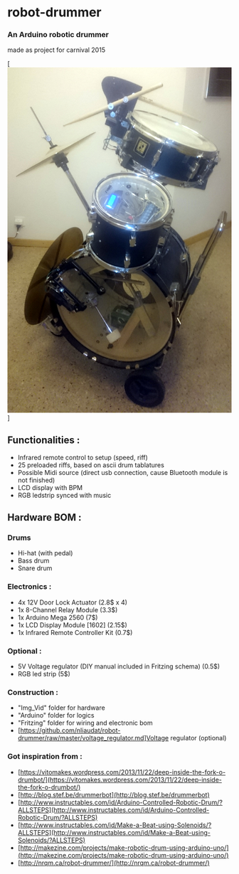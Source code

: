 # robot-drummer
### An Arduino robotic drummer
made as project for carnival 2015

[![N|Solid](https://github.com/nliaudat/robot-drummer/raw/master/Img_Vid/robot-drummer.jpg)]

## Functionalities : 
* Infrared remote control to setup (speed, riff)
* 25 preloaded riffs, based on ascii drum tablatures
* Possible Midi source (direct usb connection, cause Bluetooth module is not finished)
* LCD display with BPM
* RGB ledstrip synced with music

## Hardware BOM : 
### Drums
* Hi-hat (with pedal)
* Bass drum
* Snare drum

### Electronics : 
* 4x 12V Door Lock Actuator (2.8$ x 4)
* 1x 8-Channel Relay Module (3.3$)
* 1x Arduino Mega 2560 (7$)
* 1x LCD Display Module [1602] (2.15$)
* 1x Infrared Remote Controller Kit (0.7$)

### Optional : 
* 5V Voltage regulator (DIY manual included in Fritzing schema) (0.5$)
* RGB led strip (5$)

### Construction : 
* "Img_Vid" folder for hardware
* "Arduino" folder for logics
* "Fritzing" folder for wiring and electronic bom
* [https://github.com/nliaudat/robot-drummer/raw/master/voltage_regulator.md]Voltage regulator (optional)

### Got inspiration from : 
* [https://vitomakes.wordpress.com/2013/11/22/deep-inside-the-fork-o-drumbot/](https://vitomakes.wordpress.com/2013/11/22/deep-inside-the-fork-o-drumbot/)
* [http://blog.stef.be/drummerbot](http://blog.stef.be/drummerbot)
* [http://www.instructables.com/id/Arduino-Controlled-Robotic-Drum/?ALLSTEPS](http://www.instructables.com/id/Arduino-Controlled-Robotic-Drum/?ALLSTEPS)
* [http://www.instructables.com/id/Make-a-Beat-using-Solenoids/?ALLSTEPS](http://www.instructables.com/id/Make-a-Beat-using-Solenoids/?ALLSTEPS)
* [http://makezine.com/projects/make-robotic-drum-using-arduino-uno/](http://makezine.com/projects/make-robotic-drum-using-arduino-uno/)
* [http://nrqm.ca/robot-drummer/](http://nrqm.ca/robot-drummer/)

